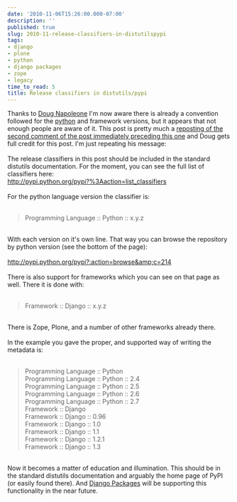 ```yaml
---
date: '2010-11-06T15:26:00.000-07:00'
description: ''
published: true
slug: 2010-11-release-classifiers-in-distutilspypi
tags:
- django
- plone
- python
- django packages
- zope
- legacy
time_to_read: 5
title: Release classifiers in distutils/pypi
---
```


Thanks to <a href="http://dougma.com/">Doug Napoleone</a> I'm now aware there is already a convention followed for the <a href="http://python.org">python</a> and framework versions, but it appears that not enough people are aware of it. This post is pretty much a <a href="https://www.blogger.com/comment.g?blogID=4477131926658044957&amp;postID=7921310865600322429">reposting of the second comment of the post immediately preceding this one</a> and Doug gets full credit for this post. I'm just repeating his message:<br /><br />The release classifiers in this post should be included in the standard distutils documentation. For the moment, you can see the full list of classifiers here:<br /><a href="http://pypi.python.org/pypi?%3Aaction=list_classifiers">http://pypi.python.org/pypi?%3Aaction=list_classifiers</a><br /><br />For the python language version the classifier is:<br /><br /><blockquote>Programming Language :: Python :: x.y.z</blockquote><br />With each version on it's own line. That way you can browse the repository by python version (see the bottom of the page):<br /><br /><a href="http://pypi.python.org/pypi?:action=browse&amp;c=214">http://pypi.python.org/pypi?:action=browse&amp;c=214</a><br /><br />There is also support for frameworks which you can see on that page as well. There it is done with:<br /><br /><blockquote>Framework :: Django :: x.y.z</blockquote><br />There is Zope, Plone, and a number of other frameworks already there.<br /><br />In the example you gave the proper, and supported way of writing the metadata is:<br /><br /><blockquote>Programming Language :: Python<br />Programming Language :: Python :: 2.4<br />Programming Language :: Python :: 2.5<br />Programming Language :: Python :: 2.6<br />Programming Language :: Python :: 2.7<br />Framework :: Django<br />Framework :: Django :: 0.96<br />Framework :: Django :: 1.0<br />Framework :: Django :: 1.1<br />Framework :: Django :: 1.2.1<br />Framework :: Django :: 1.3</blockquote><br />Now it becomes a matter of education and illumination. This should be in the standard distutils documentation and arguably the home page of PyPI (or easily found there). And <a href="http://djangopackages.com">Django Packages</a> will be supporting this functionality in the near future.